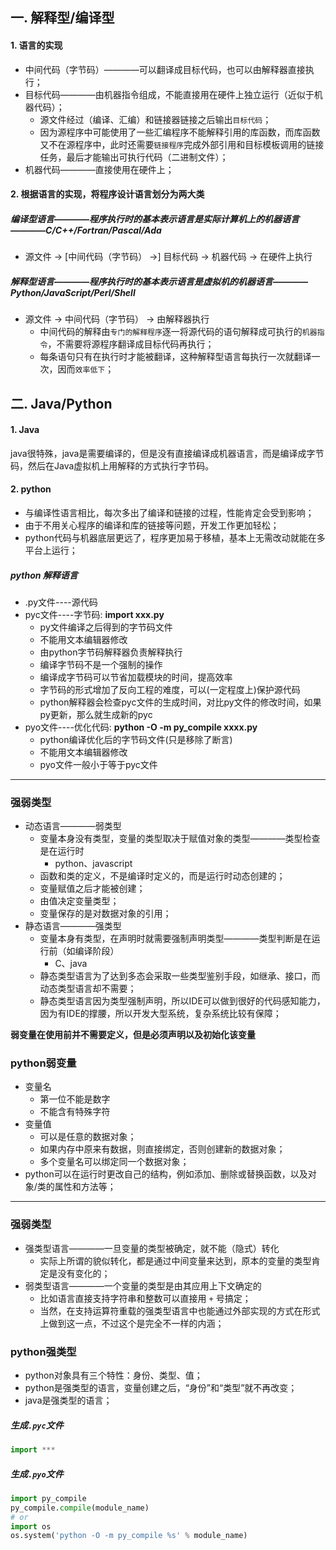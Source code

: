 ## 一. 解释型/编译型
#### 1. 语言的实现
- 中间代码（字节码）————可以翻译成目标代码，也可以由解释器直接执行；
- 目标代码————由机器指令组成，不能直接用在硬件上独立运行（近似于机器代码）；
    + 源文件经过（编译、汇编）和链接器链接之后输出`目标代码`；
    + 因为源程序中可能使用了一些汇编程序不能解释引用的库函数，而库函数又不在源程序中，此时还需要`链接程序`完成外部引用和目标模板调用的链接任务，最后才能输出可执行代码（二进制文件）；
- 机器代码————直接使用在硬件上；

#### 2. 根据语言的实现，将程序设计语言划分为两大类
##### 编译型语言————程序执行时的基本表示语言是实际计算机上的机器语言————C/C++/Fortran/Pascal/Ada
- 源文件 -> [中间代码（字节码） ->] 目标代码 -> 机器代码 -> 在硬件上执行

##### 解释型语言————程序执行时的基本表示语言是虚拟机的机器语言————Python/JavaScript/Perl/Shell
- 源文件 -> 中间代码（字节码） -> 由解释器执行
    + 中间代码的解释由`专门的解释程序`逐一将源代码的语句解释成可执行的`机器指令`，不需要将源程序翻译成目标代码再执行；
    + 每条语句只有在执行时才能被翻译，这种解释型语言每执行一次就翻译一次，因而`效率低下`；

## 二. Java/Python
#### 1. Java
java很特殊，java是需要编译的，但是没有直接编译成机器语言，而是编译成字节码，然后在Java虚拟机上用解释的方式执行字节码。

#### 2. python
- 与编译性语言相比，每次多出了编译和链接的过程，性能肯定会受到影响；
- 由于不用关心程序的编译和库的链接等问题，开发工作更加轻松；
- python代码与机器底层更远了，程序更加易于移植，基本上无需改动就能在多平台上运行；


##### python 解释语言
- .py文件----源代码
- pyc文件----字节码: **import xxx.py**
    + py文件编译之后得到的字节码文件
    + 不能用文本编辑器修改
    + 由python字节码解释器负责解释执行
    + 编译字节码不是一个强制的操作
    + 编译成字节码可以节省加载模块的时间，提高效率
    + 字节码的形式增加了反向工程的难度，可以(一定程度上)保护源代码
    + python解释器会检查pyc文件的生成时间，对比py文件的修改时间，如果py更新，那么就生成新的pyc
- pyo文件----优化代码: **python -O -m py_compile xxxx.py**
    + python编译优化后的字节码文件(只是移除了断言)
    + 不能用文本编辑器修改
    + pyo文件一般小于等于pyc文件

---
### 强弱类型
- 动态语言————弱类型
    + 变量本身没有类型，变量的类型取决于赋值对象的类型————类型检查是在运行时
        * python、javascript
    + 函数和类的定义，不是编译时定义的，而是运行时动态创建的；
    + 变量赋值之后才能被创建；
    + 由值决定变量类型；
    + 变量保存的是对数据对象的引用；
- 静态语言————强类型
    + 变量本身有类型，在声明时就需要强制声明类型————类型判断是在运行前（如编译阶段）
        * C、java
    + 静态类型语言为了达到多态会采取一些类型鉴别手段，如继承、接口，而动态类型语言却不需要；
    + 静态类型语言因为类型强制声明，所以IDE可以做到很好的代码感知能力，因为有IDE的撑腰，所以开发大型系统，复杂系统比较有保障；

**弱变量在使用前并不需要定义，但是必须声明以及初始化该变量**

### python弱变量
+ 变量名
    * 第一位不能是数字
    * 不能含有特殊字符
+ 变量值
    * 可以是任意的数据对象；
    * 如果内存中原来有数据，则直接绑定，否则创建新的数据对象；
    * 多个变量名可以绑定同一个数据对象；
+ python可以在运行时更改自己的结构，例如添加、删除或替换函数，以及对象/类的属性和方法等；

---
### 强弱类型
- 强类型语言————一旦变量的类型被确定，就不能（隐式）转化
    + 实际上所谓的貌似转化，都是通过中间变量来达到，原本的变量的类型肯定是没有变化的；
- 弱类型语言————一个变量的类型是由其应用上下文确定的
    + 比如语言直接支持字符串和整数可以直接用 `+` 号搞定；
    + 当然，在支持运算符重载的强类型语言中也能通过外部实现的方式在形式上做到这一点，不过这个是完全不一样的内涵；

### python强类型
- python对象具有三个特性：身份、类型、值；
- python是强类型的语言，变量创建之后，“身份”和“类型”就不再改变；
- java是强类型的语言；


##### 生成`.pyc`文件
```python
import ***
```

##### 生成`.pyo`文件
```python
import py_compile
py_compile.compile(module_name)
# or
import os
os.system('python -O -m py_compile %s' % module_name)
```